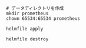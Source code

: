 ```
# データディレクトリを作成
mkdir prometheus
chown 65534:65534 prometheus
```

```
helmfile apply
```

```
helmfile destroy
```

